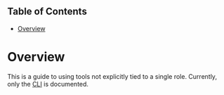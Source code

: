 Table of Contents
---
<!-- TOC START min:1 max:4 link:true asterisk:false update:true -->
- [Overview](#overview)
<!-- TOC END -->

# Overview

This is a guide to using tools not explicitly tied to a single role. Currently, only the [CLI](/tools/cli) is documented.
